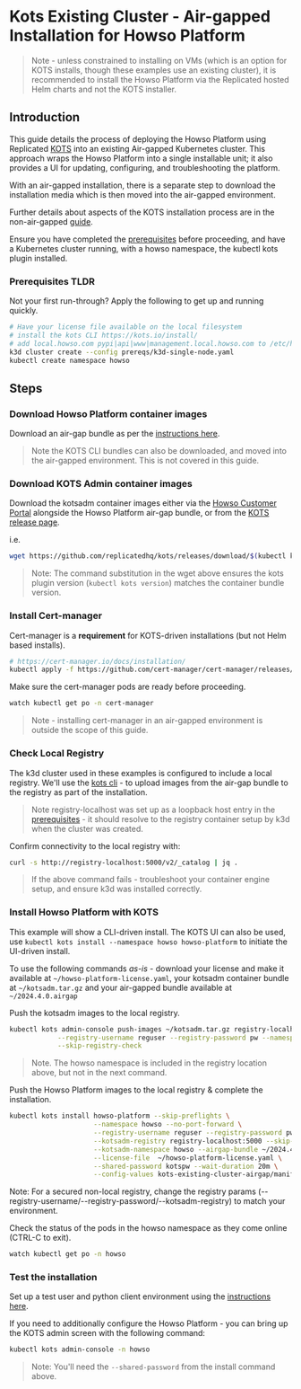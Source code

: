 # Kots Existing Cluster - Air-gapped Installation for Howso Platform 

> Note - unless constrained to installing on VMs (which is an option for KOTS installs, though these examples use an existing cluster), it is recommended to install the Howso Platform via the Replicated hosted Helm charts and not the KOTS installer.

## Introduction

This guide details the process of deploying the Howso Platform using Replicated [KOTS](https://kots.io/) into an existing Air-gapped Kubernetes cluster.  This approach wraps the Howso Platform into a single installable unit; it also provides a UI for updating, configuring, and troubleshooting the platform. 

With an air-gapped installation, there is a separate step to download the installation media which is then moved into the air-gapped environment.

Further details about aspects of the KOTS installation process are in the non-air-gapped [guide](../kots-existing-cluster/README.md).

Ensure you have completed the [prerequisites](../prereqs/README.md) before proceeding, and have a Kubernetes cluster running, with a howso namespace, the kubectl kots plugin installed.


### Prerequisites TLDR

Not your first run-through?  Apply the following to get up and running quickly. 
```sh
# Have your license file available on the local filesystem 
# install the kots CLI https://kots.io/install/
# add local.howso.com pypi|api|www|management.local.howso.com to /etc/hosts 
k3d cluster create --config prereqs/k3d-single-node.yaml
kubectl create namespace howso
```

## Steps

### Download Howso Platform container images

Download an air-gap bundle as per the [instructions here](../container-images/README.md#download-air-gap-bundle).

> Note the KOTS CLI bundles can also be downloaded, and moved into the air-gapped environment.  This is not covered in this guide.


### Download KOTS Admin container images

Download the kotsadm container images either via the [Howso Customer Portal](https://portal.howso.com) alongside the Howso Platform air-gap bundle, or from the [KOTS release page](https://github.com/replicatedhq/kots/releases).

i.e.
```sh
wget https://github.com/replicatedhq/kots/releases/download/$(kubectl kots version -o json | jq -r .latestVersion)/kotsadm.tar.gz -O ~/kotsadm.tar.gz
```

> Note:  The command substitution in the wget above ensures the kots plugin version (`kubectl kots version`) matches the container bundle version.


### Install Cert-manager

Cert-manager is a **requirement** for KOTS-driven installations (but not Helm based installs).

```sh
# https://cert-manager.io/docs/installation/ 
kubectl apply -f https://github.com/cert-manager/cert-manager/releases/download/v1.13.3/cert-manager.yaml
```

Make sure the cert-manager pods are ready before proceeding.  
```sh
watch kubectl get po -n cert-manager
```

> Note - installing cert-manager in an air-gapped environment is outside the scope of this guide.


### Check Local Registry

The k3d cluster used in these examples is configured to include a local registry.  We'll use the [kots cli](https://kots.io/kots-cli/) - to upload images from the air-gap bundle to the registry as part of the installation.  

> Note registry-localhost was set up as a loopback host entry in the [prerequisites](../prereqs/README.md) - it should resolve to the registry container setup by k3d when the cluster was created. 

Confirm connectivity to the local registry with:

```sh
curl -s http://registry-localhost:5000/v2/_catalog | jq .
```
> If the above command fails - troubleshoot your container engine setup, and ensure k3d was installed correctly. 


### Install Howso Platform with KOTS 

This example will show a CLI-driven install.  The KOTS UI can also be used, use `kubectl kots install --namespace howso howso-platform` to initiate the UI-driven install.

To use the following commands _as-is_ - download your license and make it available at `~/howso-platform-license.yaml`, your kotsadm container bundle at `~/kotsadm.tar.gz` and your air-gapped bundle available at `~/2024.4.0.airgap`


Push the kotsadm images to the local registry.

```sh
kubectl kots admin-console push-images ~/kotsadm.tar.gz registry-localhost:5000/howso \
            --registry-username reguser --registry-password pw --namespace howso \
            --skip-registry-check
```
> Note.  The howso namespace is included in the registry location above, but not in the next command.

Push the Howso Platform images to the local registry & complete the installation.

```sh
kubectl kots install howso-platform --skip-preflights \
                     --namespace howso --no-port-forward \
                     --registry-username reguser --registry-password pw \
                     --kotsadm-registry registry-localhost:5000 --skip-registry-check \
                     --kotsadm-namespace howso --airgap-bundle ~/2024.4.0.airgap \
                     --license-file  ~/howso-platform-license.yaml \
                     --shared-password kotspw --wait-duration 20m \
                     --config-values kots-existing-cluster-airgap/manifests/kots-howso-platform.yaml
```

Note: For a secured non-local registry, change the registry params (--registry-username/--registry-password/--kotsadm-registry) to match your environment. 

Check the status of the pods in the howso namespace as they come online (CTRL-C to exit).
```sh
watch kubectl get po -n howso
```


### Test the installation

Set up a test user and python client environment using the [instructions here](../common/README.md#login-to-the-howso-platform).

If you need to additionally configure the Howso Platform - you can bring up the KOTS admin screen with the following command:
```sh
kubectl kots admin-console -n howso
```

> Note: You'll need the `--shared-password` from the install command above.
